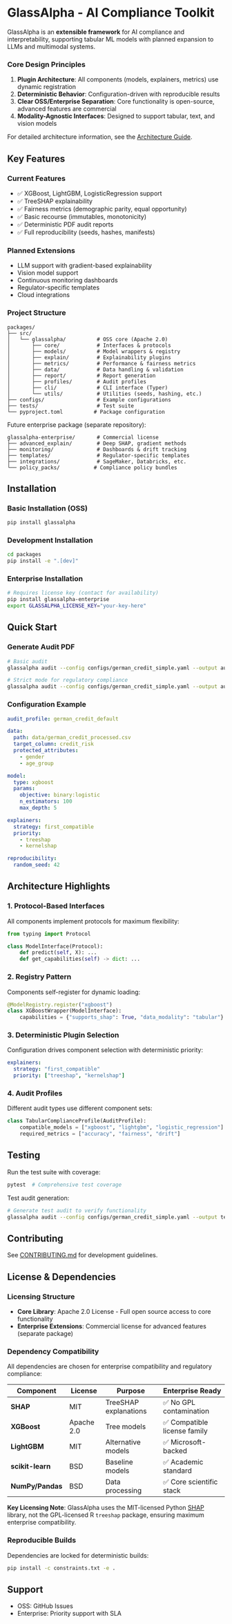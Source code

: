# GlassAlpha - AI Compliance Toolkit

GlassAlpha is an **extensible framework** for AI compliance and interpretability, supporting tabular ML models with planned expansion to LLMs and multimodal systems.

### Core Design Principles

1. **Plugin Architecture**: All components (models, explainers, metrics) use dynamic registration
2. **Deterministic Behavior**: Configuration-driven with reproducible results
3. **Clear OSS/Enterprise Separation**: Core functionality is open-source, advanced features are commercial
4. **Modality-Agnostic Interfaces**: Designed to support tabular, text, and vision models

For detailed architecture information, see the [Architecture Guide](../site/docs/architecture.md).

## Key Features

### Current Features
- ✅ XGBoost, LightGBM, LogisticRegression support
- ✅ TreeSHAP explainability
- ✅ Fairness metrics (demographic parity, equal opportunity)
- ✅ Basic recourse (immutables, monotonicity)
- ✅ Deterministic PDF audit reports
- ✅ Full reproducibility (seeds, hashes, manifests)

### Planned Extensions
- LLM support with gradient-based explainability
- Vision model support
- Continuous monitoring dashboards
- Regulator-specific templates
- Cloud integrations

### Project Structure

```
packages/
├── src/
│   └── glassalpha/          # OSS core (Apache 2.0)
│       ├── core/            # Interfaces & protocols
│       ├── models/          # Model wrappers & registry
│       ├── explain/         # Explainability plugins
│       ├── metrics/         # Performance & fairness metrics
│       ├── data/            # Data handling & validation
│       ├── report/          # Report generation
│       ├── profiles/        # Audit profiles
│       ├── cli/             # CLI interface (Typer)
│       └── utils/           # Utilities (seeds, hashing, etc.)
├── configs/                 # Example configurations
├── tests/                   # Test suite
└── pyproject.toml          # Package configuration
```

Future enterprise package (separate repository):
```
glassalpha-enterprise/       # Commercial license
├── advanced_explain/        # Deep SHAP, gradient methods
├── monitoring/              # Dashboards & drift tracking
├── templates/               # Regulator-specific templates
├── integrations/            # SageMaker, Databricks, etc.
└── policy_packs/           # Compliance policy bundles
```

## Installation

### Basic Installation (OSS)
```bash
pip install glassalpha
```

### Development Installation
```bash
cd packages
pip install -e ".[dev]"
```

### Enterprise Installation
```bash
# Requires license key (contact for availability)
pip install glassalpha-enterprise
export GLASSALPHA_LICENSE_KEY="your-key-here"
```

## Quick Start

### Generate Audit PDF
```bash
# Basic audit
glassalpha audit --config configs/german_credit_simple.yaml --output audit.pdf

# Strict mode for regulatory compliance
glassalpha audit --config configs/german_credit_simple.yaml --output audit.pdf --strict
```

### Configuration Example
```yaml
audit_profile: german_credit_default

data:
  path: data/german_credit_processed.csv
  target_column: credit_risk
  protected_attributes:
    - gender
    - age_group

model:
  type: xgboost
  params:
    objective: binary:logistic
    n_estimators: 100
    max_depth: 5

explainers:
  strategy: first_compatible
  priority:
    - treeshap
    - kernelshap

reproducibility:
  random_seed: 42
```

## Architecture Highlights

### 1. Protocol-Based Interfaces
All components implement protocols for maximum flexibility:
```python
from typing import Protocol

class ModelInterface(Protocol):
    def predict(self, X): ...
    def get_capabilities(self) -> dict: ...
```

### 2. Registry Pattern
Components self-register for dynamic loading:
```python
@ModelRegistry.register("xgboost")
class XGBoostWrapper(ModelInterface):
    capabilities = {"supports_shap": True, "data_modality": "tabular"}
```

### 3. Deterministic Plugin Selection
Configuration drives component selection with deterministic priority:
```yaml
explainers:
  strategy: "first_compatible"
  priority: ["treeshap", "kernelshap"]
```

### 4. Audit Profiles
Different audit types use different component sets:
```python
class TabularComplianceProfile(AuditProfile):
    compatible_models = ["xgboost", "lightgbm", "logistic_regression"]
    required_metrics = ["accuracy", "fairness", "drift"]
```

## Testing

Run the test suite with coverage:
```bash
pytest  # Comprehensive test coverage
```

Test audit generation:
```bash
# Generate test audit to verify functionality
glassalpha audit --config configs/german_credit_simple.yaml --output test_audit.pdf
```

## Contributing

See [CONTRIBUTING.md](../site/docs/contributing.md) for development guidelines.

## License & Dependencies

### Licensing Structure

- **Core Library**: Apache 2.0 License - Full open source access to core functionality
- **Enterprise Extensions**: Commercial license for advanced features (separate package)

### Dependency Compatibility

All dependencies are chosen for enterprise compatibility and regulatory compliance:

| Component | License | Purpose | Enterprise Ready |
|-----------|---------|---------|------------------|
| **SHAP** | MIT | TreeSHAP explanations | ✅ No GPL contamination |
| **XGBoost** | Apache 2.0 | Tree models | ✅ Compatible license family |
| **LightGBM** | MIT | Alternative models | ✅ Microsoft-backed |
| **scikit-learn** | BSD | Baseline models | ✅ Academic standard |
| **NumPy/Pandas** | BSD | Data processing | ✅ Core scientific stack |

**Key Licensing Note**: GlassAlpha uses the MIT-licensed Python [SHAP](https://github.com/shap/shap) library, not the GPL-licensed R `treeshap` package, ensuring maximum enterprise compatibility.

### Reproducible Builds

Dependencies are locked for deterministic builds:
```bash
pip install -c constraints.txt -e .
```

## Support

- OSS: GitHub Issues
- Enterprise: Priority support with SLA
